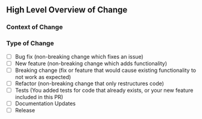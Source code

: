 <!--
This PR template helps you to write a good pull request description.
Please feel free to include additional useful information even beyond what is requested below.
-->

## High Level Overview of Change

<!--
Please include a summary of the changes.
This may be a direct input to the release notes.
If too broad, please consider splitting into multiple PRs.
If a relevant task or issue, please link it here.
-->

### Context of Change

<!--
Please include the context of a change.
If a bug fix, when was the bug introduced? What was the behavior?
If a new feature, why was this architecture chosen? What were the alternatives?
If a refactor, how is this better than the previous implementation?

If there is a spec or design document for this feature, please link it here.
-->

### Type of Change

<!--
Please check [x] relevant options, delete irrelevant ones.
-->

- [ ] Bug fix (non-breaking change which fixes an issue)
- [ ] New feature (non-breaking change which adds functionality)
- [ ] Breaking change (fix or feature that would cause existing functionality to not work as expected)
- [ ] Refactor (non-breaking change that only restructures code)
- [ ] Tests (You added tests for code that already exists, or your new feature included in this PR)
- [ ] Documentation Updates
- [ ] Release

<!--
## Before / After
If relevant, use this section for an English description of the change at a technical level.
If this change affects an API, examples should be included here.
-->

<!--
## Test Plan
If helpful, please describe the tests that you ran to verify your changes and provide instructions so that others can reproduce.
This section may not be needed if your change includes thoroughly commented unit tests.
-->

<!--
## Future Tasks
For future tasks related to PR.
-->
